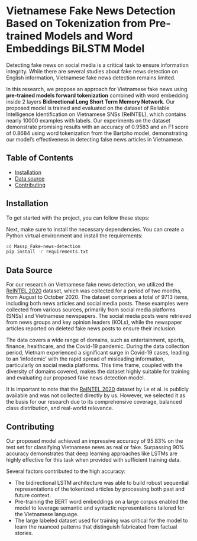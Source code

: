 # Vietnamese Fake News Detection Based on Tokenization from Pre-trained Models and Word Embeddings BiLSTM Model


Detecting fake news on social media is a critical task to ensure information integrity. While there are several 
studies about fake news detection on English information, Vietnamese fake news detection remains limited.

In this research, we propose an approach for Vietnamese fake news using **pre-trained models forward tokenization** combined with word embedding inside 2 layers **Bidirectional Long Short Term Memory Network**.
Our proposed model is trained and evaluated on the dataset of Reliable Intelligence Identification on Vietnamese SNSs (ReINTEL), which contains nearly 10000 examples with labels.
Our experiments on the dataset demonstrate promising results with an accuracy of 0.9583 and an F1 score of 0.8684 using word tokenization from the Bartpho model, 
demonstrating our model’s effectiveness in detecting false news articles in Vietnamese.

## Table of Contents

- [Installation](#installation)
- [Data source](#datasource)
- [Contributing](#contributing)
## Installation

To get started with the project, you can follow these steps:

Next, make sure to install the necessary dependencies. You can create a Python virtual environment and install the requirements:

```bash
cd Massp_Fake-news-detection
pip install -r requirements.txt
```

## Data Source



For our research on Vietnamese fake news detection, we utilized the [ReINTEL 2020](https://aclanthology.org/2020.vlsp-1.16.pdf) dataset,
which was collected for a period of two months, from August to October 2020.
The dataset comprises a total of 9713 items, including both news articles and social media posts. These examples were collected from various sources, primarily from social media platforms (SNSs) and Vietnamese newspapers. The social media posts were retrieved
from news groups and key opinion leaders (KOLs), while the newspaper articles reported on
deleted fake news posts to ensure their inclusion.

The data covers a wide range of domains, such as entertainment, sports, finance, healthcare,
and the Covid-19 pandemic. During the data collection period, Vietnam experienced a significant surge in Covid-19 cases, leading to an ’infodemic’ with the rapid spread of misleading
information, particularly on social media platforms. This time frame, coupled with the
diversity of domains covered, makes the dataset highly suitable for training and evaluating
our proposed fake news detection model.

It is important to note that the [ReINTEL 2020](https://aclanthology.org/2020.vlsp-1.16.pdf) dataset by Le et al. is publicly available and was not
collected directly by us. However, we selected it as the basis for our research due to its
comprehensive coverage, balanced class distribution, and real-world relevance.

## Contributing

Our proposed model achieved an impressive accuracy of 95.83% on the test set for classifying Vietnamese news as real or fake. Surpassing 90% accuracy demonstrates that deep
learning approaches like LSTMs are highly effective for this task when provided with sufficient training data.

Several factors contributed to the high accuracy:
* The bidirectional LSTM architecture was able to build robust sequential representations of the tokenized articles by processing both past and future context. 
* Pre-training the BERT word embeddings on a large corpus enabled the model to leverage semantic and syntactic representations tailored for the Vietnamese language.
* The large labeled dataset used for training was critical for the model to learn the nuanced patterns that distinguish fabricated from factual stories.


